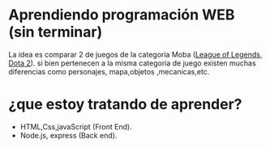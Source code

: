# Aprendiendo programación WEB (sin terminar)

La idea es comparar 2 de juegos de la categoria Moba ([League of Legends](https://na.leagueoflegends.com/es-es), [Dota 2](https://es.dota2.com)).
si bien pertenecen a la misma categoria de juego existen muchas diferencias como personajes, mapa,objetos ,mecanicas,etc.

# ¿que estoy tratando de aprender?
   - HTML,Css,javaScript (Front End).
   - Node.js, express (Back end).
